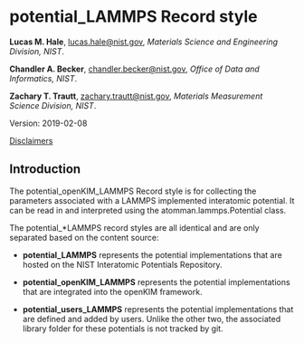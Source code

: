 # potential_LAMMPS Record style

**Lucas M. Hale**, [lucas.hale@nist.gov](mailto:lucas.hale@nist.gov?Subject=ipr-demo), *Materials Science and Engineering Division, NIST*.

**Chandler A. Becker**, [chandler.becker@nist.gov](mailto:chandler.becker@nist.gov?Subject=ipr-demo), *Office of Data and Informatics, NIST*.

**Zachary T. Trautt**, [zachary.trautt@nist.gov](mailto:zachary.trautt@nist.gov?Subject=ipr-demo), *Materials Measurement Science Division, NIST*.

Version: 2019-02-08

[Disclaimers](http://www.nist.gov/public_affairs/disclaimer.cfm)

## Introduction

The potential_openKIM_LAMMPS Record style is for collecting the parameters associated with a LAMMPS implemented interatomic potential.  It can be read in and interpreted using the atomman.lammps.Potential class.

The potential_*LAMMPS record styles are all identical and are only separated based on the content source:

- **potential_LAMMPS** represents the potential implementations that are hosted on the NIST Interatomic Potentials Repository.

- **potential_openKIM_LAMMPS** represents the potential implementations that are integrated into the openKIM framework.

- **potential_users_LAMMPS** represents the potential implementations that are defined and added by users.  Unlike the other two, the associated library folder for these potentials is not tracked by git.
